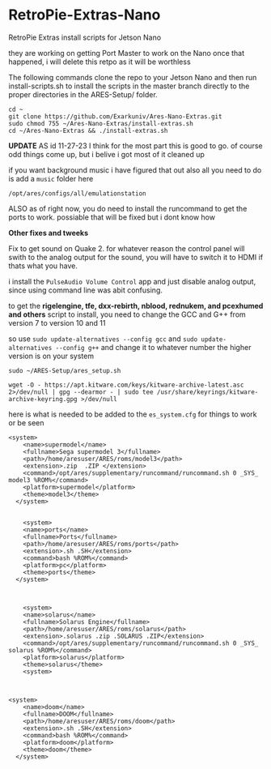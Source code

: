 # RetroPie-Extras-Nano
RetroPie Extras install scripts for Jetson Nano

they are working on getting Port Master to work on the Nano
once that happened, i will delete this retpo as it will be worthless

The following commands clone the repo to your Jetson Nano and then run install-scripts.sh to install the scripts in the master branch directly to the proper directories in the ARES-Setup/ folder.

```
cd ~
git clone https://github.com/Exarkuniv/Ares-Nano-Extras.git
sudo chmod 755 ~/Ares-Nano-Extras/install-extras.sh
cd ~/Ares-Nano-Extras && ./install-extras.sh
```


**UPDATE**
AS id 11-27-23 I think for the most part this is good to go. of course odd things come up, but i belive i got most of it cleaned up


if you want background music i have figured that out also
all you need to do is add a ``music`` folder here 

``/opt/ares/configs/all/emulationstation``

ALSO
as of right now, you do need to install the runcommand to get the ports to work. 
possiable that will be fixed but i dont know how

**Other fixes and tweeks**

Fix to get sound on Quake 2. for whatever reason the control panel will swith to the analog output for the sound, 
you will have to switch it to HDMI if thats what you have.

i install the ``PulseAudio Volume Control`` app and just disable analog output, since using command line was abit confusing. 

to get the **rigelengine, tfe, dxx-rebirth, nblood, rednukem, and pcexhumed and others**  script to install, you need to change the GCC and G++ from version 7 to version 10 and 11

so use ``sudo update-alternatives --config gcc`` and ``sudo update-alternatives --config g++`` and change it to whatever number the higher version is on your system

 ``sudo ~/ARES-Setup/ares_setup.sh``

 ``wget -O - https://apt.kitware.com/keys/kitware-archive-latest.asc 2>/dev/null | gpg --dearmor - | sudo tee /usr/share/keyrings/kitware-archive-keyring.gpg >/dev/null``

here is what is needed to be added to the ``es_system.cfg`` for things to work or be seen

```
<system>
    <name>supermodel</name>
    <fullname>Sega supermodel 3</fullname>
    <path>/home/aresuser/ARES/roms/model3</path>
    <extension>.zip  .ZIP </extension>
    <command>/opt/ares/supplementary/runcommand/runcommand.sh 0 _SYS_ model3 %ROM%</command>
    <platform>supermodel</platform>
    <theme>model3</theme>
  </system>
  
    
	<system>
    <name>ports</name>
    <fullname>Ports</fullname>
    <path>/home/aresuser/ARES/roms/ports</path>
    <extension>.sh .SH</extension>
    <command>bash %ROM%</command>
    <platform>pc</platform>
    <theme>ports</theme>
  </system>
  
  
  
    <system>
    <name>solarus</name>
    <fullname>Solarus Engine</fullname>
    <path>/home/aresuser/ARES/roms/solarus</path>
    <extension>.solarus .zip .SOLARUS .ZIP</extension>
    <command>/opt/ares/supplementary/runcommand/runcommand.sh 0 _SYS_ solarus %ROM%</command>
    <platform>solarus</platform>
    <theme>solarus</theme>
	<system>
	


<system>
    <name>doom</name>
    <fullname>DOOM</fullname>
    <path>/home/aresuser/ARES/roms/doom</path>
    <extension>.sh .SH</extension>
    <command>bash %ROM%</command>
    <platform>doom</platform>
    <theme>doom</theme>
  </system>
  ```
